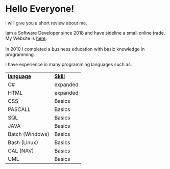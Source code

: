 # Hello Everyone!
i will give you a short review about me.

Iam a Software Developer since 2018 and have sideline a small online trade.<br>
My Website is <a href="https://Patrickkranig-merchandise.de.tl">here</a>.<br>
<br>
In 2010 I completed a business education with basic knowledge in programming.

I have experience in many programming languages such as:
<table>
<tr>
  <td><b><u>language</u><td><b><u>Skill</u>
<tr>
  <td>C#</td><td>expanded</td>
<tr>
  <td>HTML</td><td>expanded</td>
<tr>
  <td>CSS</td><td>Basics</td>
<tr>
  <td>PASCALL</td><td>Basics</td>
<tr>
  <td>SQL</td><td>Basics</td>
<tr>
  <td>JAVA</td><td>Basics</td>
<tr>
  <td>Batch (Windows)</td><td>Basics</td>
<tr>
  <td>Bash (Linux)</td><td>Basics</td>
<tr>
  <td>CAL (NAV)</td><td>Basics</td>
<tr>
  <td>UML</td><td>Basics</td>
